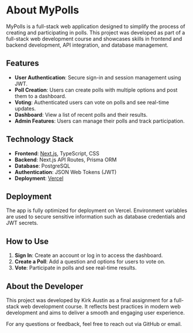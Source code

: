 # About MyPolls

MyPolls is a full-stack web application designed to simplify the process of creating and participating in polls. This project was developed as part of a full-stack web development course and showcases skills in frontend and backend development, API integration, and database management.

## Features
- **User Authentication**: Secure sign-in and session management using JWT.
- **Poll Creation**: Users can create polls with multiple options and post them to a dashboard.
- **Voting**: Authenticated users can vote on polls and see real-time updates.
- **Dashboard**: View a list of recent polls and their results.
- **Admin Features**: Users can manage their polls and track participation.

## Technology Stack
- **Frontend**: [Next.js](https://nextjs.org), TypeScript, CSS
- **Backend**: Next.js API Routes, Prisma ORM
- **Database**: PostgreSQL
- **Authentication**: JSON Web Tokens (JWT)
- **Deployment**: [Vercel](https://vercel.com)

## Deployment
The app is fully optimized for deployment on Vercel. Environment variables are used to secure sensitive information such as database credentials and JWT secrets.

## How to Use
1. **Sign In**: Create an account or log in to access the dashboard.
2. **Create a Poll**: Add a question and options for users to vote on.
3. **Vote**: Participate in polls and see real-time results.

## About the Developer
This project was developed by Kirk Austin as a final assignment for a full-stack web development course. It reflects best practices in modern web development and aims to deliver a smooth and engaging user experience.

For any questions or feedback, feel free to reach out via GitHub or email.